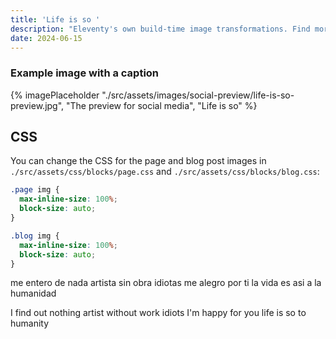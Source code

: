 ```yaml
---
title: 'Life is so '
description: "Eleventy's own build-time image transformations. Find more info on11ty.dev/docs/plugins/image/ and edit settings in config-folder."
date: 2024-06-15
---
```

### Example image with a caption

{% imagePlaceholder "./src/assets/images/social-preview/life-is-so-preview.jpg", "The preview for social media", "Life is so" %}

## CSS

You can change the CSS for the page and blog post images in `./src/assets/css/blocks/page.css` and `./src/assets/css/blocks/blog.css`:

```css
.page img {
  max-inline-size: 100%;
  block-size: auto;
}

.blog img {
  max-inline-size: 100%;
  block-size: auto;
}
```
me entero de nada
artista sin obra
idiotas
me alegro por ti
la vida es asi
a la humanidad

I find out nothing
artist without work
idiots
I'm happy for you
life is so
to humanity
